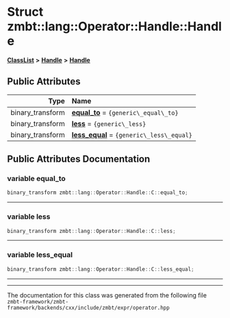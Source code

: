 

# Struct zmbt::lang::Operator::Handle::Handle



[**ClassList**](annotated.md) **>** [**Handle**](structzmbt_1_1lang_1_1Operator_1_1Handle.md) **>** [**Handle**](structzmbt_1_1lang_1_1Operator_1_1Handle_1_1C.md)


























## Public Attributes

| Type | Name |
| ---: | :--- |
|  binary\_transform | [**equal\_to**](#variable-equal_to)   = `{generic\_equal\_to}`<br> |
|  binary\_transform | [**less**](#variable-less)   = `{generic\_less}`<br> |
|  binary\_transform | [**less\_equal**](#variable-less_equal)   = `{generic\_less\_equal}`<br> |












































## Public Attributes Documentation




### variable equal\_to 

```C++
binary_transform zmbt::lang::Operator::Handle::C::equal_to;
```




<hr>



### variable less 

```C++
binary_transform zmbt::lang::Operator::Handle::C::less;
```




<hr>



### variable less\_equal 

```C++
binary_transform zmbt::lang::Operator::Handle::C::less_equal;
```




<hr>

------------------------------
The documentation for this class was generated from the following file `zmbt-framework/zmbt-framework/backends/cxx/include/zmbt/expr/operator.hpp`

